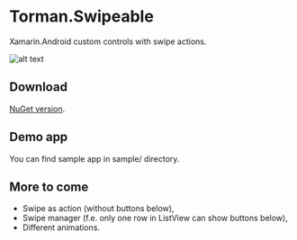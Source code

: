 # Torman.Swipeable
Xamarin.Android custom controls with swipe actions.

![alt text][swipeAnimation]

## Download
[NuGet version](https://www.nuget.org/packages/Torman.Swipeable).

## Demo app
You can find sample app in sample/ directory.

## More to come
* Swipe as action (without buttons below),
* Swipe manager (f.e. only one row in ListView can show buttons below),
* Different animations.

[swipeAnimation]: https://github.com/domino46/Torman.Swipeable/blob/master/SwipeDemo.gif "Swipe demo animation"